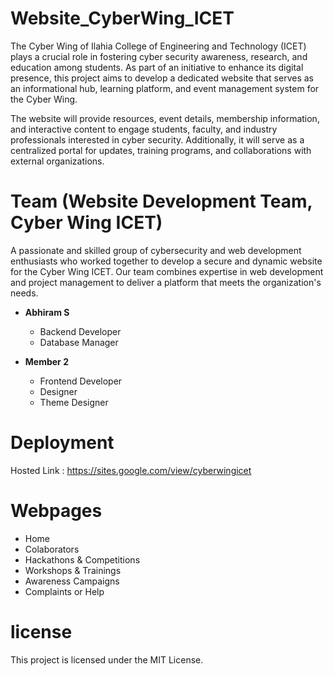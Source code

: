 # Website_CyberWing_ICET
The Cyber Wing of Ilahia College of Engineering and Technology (ICET) plays a crucial role in fostering cyber security awareness, research, and education among students. As part of an initiative to enhance its digital presence, this project aims to develop a dedicated website that serves as an informational hub, learning platform, and event management system for the Cyber Wing.

The website will provide resources, event details, membership information, and interactive content to engage students, faculty, and industry professionals interested in cyber security. Additionally, it will serve as a centralized portal for updates, training programs, and collaborations with external organizations.

# Team (Website Development Team, Cyber Wing ICET)
A passionate and skilled group of cybersecurity and web development enthusiasts who worked together to develop a secure and dynamic website for the Cyber Wing ICET. Our team combines expertise in web development and project management to deliver a platform that meets the organization's needs.

- **Abhiram S**
  - Backend Developer
  - Database Manager

- **Member 2**
  - Frontend Developer
  - Designer
  - Theme Designer

# Deployment
Hosted Link : https://sites.google.com/view/cyberwingicet

# Webpages
- Home
- Colaborators
- Hackathons & Competitions
- Workshops & Trainings
- Awareness Campaigns
- Complaints or Help


# license
This project is licensed under the MIT License.
